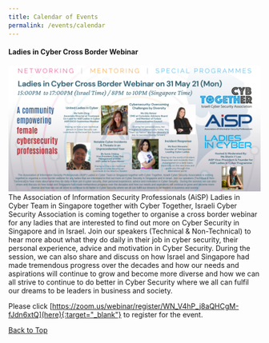 ```yaml
---
title: Calendar of Events
permalink: /events/calendar
---
```


<a name="top"></a>


<a name="1"></a>
<h4><strong>Ladies in Cyber Cross Border Webinar</strong></h4>

[<img src="/images/calendar/Ladies_in_Cyber_Cross_Border_Webinar_on_31_May_21.png">](https://lnkd.in/g-a9wJN)
The Association of Information Security Professionals (AiSP) Ladies in Cyber Team in Singapore together with Cyber Together, Israeli Cyber Security Association is coming together to organise a cross border webinar for any ladies that are interested to find out more on Cyber Security in Singapore and in Israel. Join our speakers (Technical & Non-Technical) to hear more about what they do daily in their job in cyber security, their personal experience, advice and motivation in Cyber Security. During the session, we can also share and discuss on how Israel and Singapore had made tremendous progress over the decades and how our needs and aspirations will continue to grow and become more diverse and how we can all strive to continue to do better in Cyber Security where we all can fulfil our dreams to be leaders in business and society.

Please click [https://zoom.us/webinar/register/WN_V4hP_j8aQHCgM-fJdn6xtQ](here){:target="_blank"} to register for the event.

[Back to Top](#top)